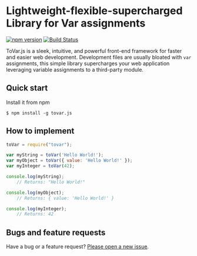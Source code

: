 # Lightweight-flexible-supercharged Library for Var assignments

[![npm version](https://img.shields.io/npm/v/bootstrap.svg)](https://www.npmjs.com/package/bootstrap)
[![Build Status](https://img.shields.io/travis/twbs/bootstrap/master.svg)](https://travis-ci.org/twbs/bootstrap)

ToVar.js is a sleek, intuitive, and powerful front-end framework for faster and easier web development.
Development files are usually bloated with `var` assignments, this simple library supercharges your web application leveraging variable assignments to a third-party module.

## Quick start
Install it from npm

    $ npm install -g tovar.js

## How to implement
```javascript
toVar = require("tovar");

var myString = toVar('Hello World!');
var myObject = toVar({ value: 'Hello World!' });
var myInteger = toVar(42);

console.log(myString);
	// Returns: "Hello World!"

console.log(myObject);
	// Returns: { value: 'Hello World!' }

console.log(myInteger);
	// Returns: 42
```

## Bugs and feature requests

Have a bug or a feature request? [Please open a new issue](https://github.com/luigimannoni/tovar.js/issues/new).
